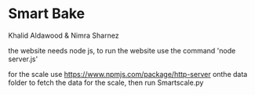# Smart Bake
Khalid Aldawood & Nimra Sharnez

the website needs node js, to run the website use the command 'node server.js'

for the scale use https://www.npmjs.com/package/http-server onthe data folder to fetch the data for the scale, then run Smartscale.py 

